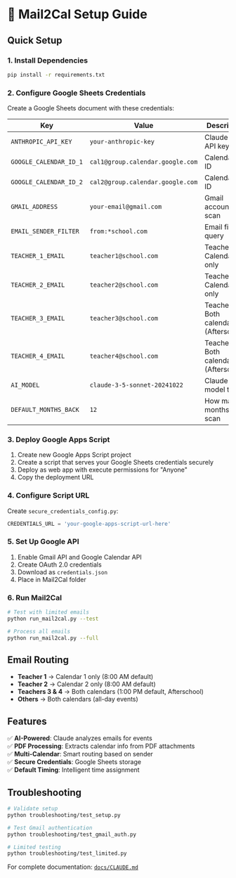 # 🚀 Mail2Cal Setup Guide

## Quick Setup

### 1. Install Dependencies
```bash
pip install -r requirements.txt
```

### 2. Configure Google Sheets Credentials

Create a Google Sheets document with these credentials:

| Key | Value | Description |
|-----|-------|-------------|
| `ANTHROPIC_API_KEY` | `your-anthropic-key` | Claude AI API key |
| `GOOGLE_CALENDAR_ID_1` | `cal1@group.calendar.google.com` | Calendar 1 ID |
| `GOOGLE_CALENDAR_ID_2` | `cal2@group.calendar.google.com` | Calendar 2 ID |
| `GMAIL_ADDRESS` | `your-email@gmail.com` | Gmail account to scan |
| `EMAIL_SENDER_FILTER` | `from:*school.com` | Email filter query |
| `TEACHER_1_EMAIL` | `teacher1@school.com` | Teacher 1 → Calendar 1 only |
| `TEACHER_2_EMAIL` | `teacher2@school.com` | Teacher 2 → Calendar 2 only |
| `TEACHER_3_EMAIL` | `teacher3@school.com` | Teacher 3 → Both calendars (Afterschool) |
| `TEACHER_4_EMAIL` | `teacher4@school.com` | Teacher 4 → Both calendars (Afterschool) |
| `AI_MODEL` | `claude-3-5-sonnet-20241022` | Claude model to use |
| `DEFAULT_MONTHS_BACK` | `12` | How many months to scan |

### 3. Deploy Google Apps Script

1. Create new Google Apps Script project
2. Create a script that serves your Google Sheets credentials securely
3. Deploy as web app with execute permissions for "Anyone" 
4. Copy the deployment URL

### 4. Configure Script URL

Create `secure_credentials_config.py`:
```python
CREDENTIALS_URL = 'your-google-apps-script-url-here'
```

### 5. Set Up Google API

1. Enable Gmail API and Google Calendar API
2. Create OAuth 2.0 credentials 
3. Download as `credentials.json`
4. Place in Mail2Cal folder

### 6. Run Mail2Cal

```bash
# Test with limited emails
python run_mail2cal.py --test

# Process all emails  
python run_mail2cal.py --full
```

## Email Routing

- **Teacher 1** → Calendar 1 only (8:00 AM default)
- **Teacher 2** → Calendar 2 only (8:00 AM default)  
- **Teachers 3 & 4** → Both calendars (1:00 PM default, Afterschool)
- **Others** → Both calendars (all-day events)

## Features

✅ **AI-Powered**: Claude analyzes emails for events  
✅ **PDF Processing**: Extracts calendar info from PDF attachments  
✅ **Multi-Calendar**: Smart routing based on sender  
✅ **Secure Credentials**: Google Sheets storage  
✅ **Default Timing**: Intelligent time assignment  

## Troubleshooting

```bash
# Validate setup
python troubleshooting/test_setup.py

# Test Gmail authentication  
python troubleshooting/test_gmail_auth.py

# Limited testing
python troubleshooting/test_limited.py
```

For complete documentation: [`docs/CLAUDE.md`](docs/CLAUDE.md)